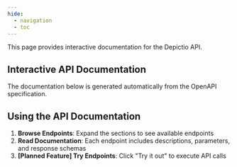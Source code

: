 ```yaml
---
hide:
  - navigation
  - toc
---
```


This page provides interactive documentation for the Depictio API.

## Interactive API Documentation

The documentation below is generated automatically from the OpenAPI specification.

<swagger-ui src="openapi.json"/>

## Using the API Documentation

1. **Browse Endpoints**: Expand the sections to see available endpoints
2. **Read Documentation**: Each endpoint includes descriptions, parameters, and response schemas
3. **[Planned Feature] Try Endpoints**: Click "Try it out" to execute API calls

<!-- ## Generating the API Documentation

Once you have your Depictio API running, you can generate the OpenAPI specification file using the provided script. See the [API Documentation Integration](api_docs_integration.md) page for instructions. -->
